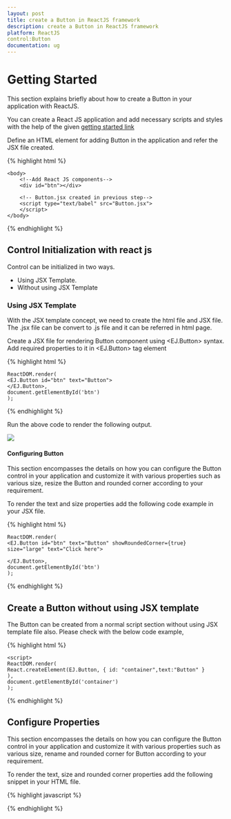 ```yaml
---
layout: post
title: create a Button in ReactJS framework 
description: create a Button in ReactJS framework 
platform: ReactJS
control:Button
documentation: ug
---
```


# Getting Started

This section explains briefly about how to create a Button in your application with ReactJS.

You can create a React JS application and add necessary scripts and styles with the help of the given [getting started link](https://help.syncfusion.com/reactjs/overview)

Define an HTML element for adding Button in the application and refer the JSX file created.

{% highlight html %}

    <body>
        <!--Add React JS components-->
        <div id="btn"></div>

        <!-- Button.jsx created in previous step-->
        <script type="text/babel" src="Button.jsx">
        </script>
    </body>

{% endhighlight %}

## Control Initialization  with react js
Control can be initialized in two ways.
* Using JSX Template. 
* Without using JSX Template

### Using  JSX Template

With the JSX template concept, we need to create the html file and JSX file. The .jsx file can be convert to .js file and it can be referred in html page.

Create a JSX file for rendering Button component using <EJ.Button> syntax. Add required properties to it in <EJ.Button> tag element

{% highlight html %}

    ReactDOM.render(
    <EJ.Button id="btn" text="Button">
    </EJ.Button>,
    document.getElementById('btn')
    );

{% endhighlight %}

Run the above code to render the following output.

![](getting-started_images/getting-started_img1.jpg)

#### Configuring Button

This section encompasses the details on how you can configure the Button control in your application and customize it with various properties such as various size, resize the  Button and rounded corner according  to your requirement.

To render the text and size properties add the following code example in your JSX  file.

{% highlight html %}

    ReactDOM.render(
    <EJ.Button id="btn" text="Button" showRoundedCorner={true} size="large" text="Click here">

    </EJ.Button>,
    document.getElementById('btn')
    );

{% endhighlight %}

## Create a Button without using JSX template

The Button can be created from a normal script section without using JSX template file also. Please check with the below code example,

{% highlight html %}

    <script>
    ReactDOM.render(
    React.createElement(EJ.Button, { id: "container",text:"Button" }
    ),
    document.getElementById('container')
    );
</script>

    
{% endhighlight %}

## Configure Properties

This section encompasses the details on how you can configure the Button control in your application and customize it with various properties such as various size, rename and rounded corner for Button according to your requirement.

To render the text, size and rounded corner properties add the following snippet in your HTML file.


{% highlight javascript %}

<script>
    ReactDOM.render(
    React.createElement(EJ.Button, { id: "container",text:"Button",showRoundedCorner:true,size:"large",text:"Click here" }
    ),
    document.getElementById('container')
    );
</script>

{% endhighlight %}




